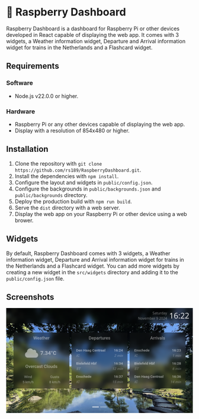 # 🔴 Raspberry Dashboard
 
Raspberry Dashboard is a dashboard for Raspberry Pi or other devices developed in React capable of displaying the web app. It comes with 3 widgets, a Weather information widget, Departure and Arrival information widget for trains in the Netherlands and a Flashcard widget.

## Requirements

### Software

- Node.js v22.0.0 or higher.

### Hardware

- Raspberry Pi or any other devices capable of displaying the web app.
- Display with a resolution of 854x480 or higher.

## Installation

1. Clone the repository with `git clone https://github.com/rs189/RaspberryDashboard.git`.
2. Install the dependencies with `npm install`.
3. Configure the layout and widgets in `public/config.json`.
4. Configure the backgrounds in `public/backgrounds.json` and `public/backgrounds` directory.
5. Deploy the production build with `npm run build`.
6. Serve the `dist` directory with a web server.
7. Display the web app on your Raspberry Pi or other device using a web brower.

## Widgets

By default, Raspberry Dashboard comes with 3 widgets, a Weather information widget, Departure and Arrival information widget for trains in the Netherlands and a Flashcard widget. You can add more widgets by creating a new widget in the `src/widgets` directory and adding it to the `public/config.json` file.

## Screenshots

![Screenshot](https://github.com/rs189/RaspberryDashboard/blob/main/dist/screenshot.png?raw=true)